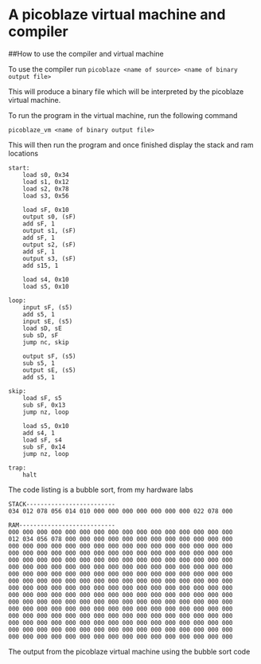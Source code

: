 # A picoblaze virtual machine and compiler


##How to use the compiler and virtual machine

To use the compiler run
`picoblaze <name of source> <name of binary output file>`

This will produce a binary file which will be interpreted by the picoblaze virtual machine.

To run the program in the virtual machine, run the following command

`picoblaze_vm <name of binary output file>`

This will then run the program and once finished display the stack and ram locations

```
start:
	load s0, 0x34
	load s1, 0x12
	load s2, 0x78
	load s3, 0x56
	
	load sF, 0x10
	output s0, (sF)
	add sF, 1
	output s1, (sF)
	add sF, 1
	output s2, (sF)
	add sF, 1
	output s3, (sF)
	add s15, 1
	
	load s4, 0x10
	load s5, 0x10

loop:
	input sF, (s5)
	add s5, 1
	input sE, (s5)
	load sD, sE
	sub sD, sF
	jump nc, skip
	
	output sF, (s5)
	sub s5, 1
	output sE, (s5)
	add s5, 1

skip:
	load sF, s5
	sub sF, 0x13
	jump nz, loop
	
	load s5, 0x10
	add s4, 1
	load sF, s4
	sub sF, 0x14
	jump nz, loop

trap: 
	halt
```
The code listing is a bubble sort, from my hardware labs

```
STACK-------------------------
034 012 078 056 014 010 000 000 000 000 000 000 000 022 078 000

RAM---------------------------
000 000 000 000 000 000 000 000 000 000 000 000 000 000 000 000
012 034 056 078 000 000 000 000 000 000 000 000 000 000 000 000
000 000 000 000 000 000 000 000 000 000 000 000 000 000 000 000
000 000 000 000 000 000 000 000 000 000 000 000 000 000 000 000
000 000 000 000 000 000 000 000 000 000 000 000 000 000 000 000
000 000 000 000 000 000 000 000 000 000 000 000 000 000 000 000
000 000 000 000 000 000 000 000 000 000 000 000 000 000 000 000
000 000 000 000 000 000 000 000 000 000 000 000 000 000 000 000
000 000 000 000 000 000 000 000 000 000 000 000 000 000 000 000
000 000 000 000 000 000 000 000 000 000 000 000 000 000 000 000
000 000 000 000 000 000 000 000 000 000 000 000 000 000 000 000
000 000 000 000 000 000 000 000 000 000 000 000 000 000 000 000
000 000 000 000 000 000 000 000 000 000 000 000 000 000 000 000
000 000 000 000 000 000 000 000 000 000 000 000 000 000 000 000
000 000 000 000 000 000 000 000 000 000 000 000 000 000 000 000
000 000 000 000 000 000 000 000 000 000 000 000 000 000 000 000
```

The output from the picoblaze virtual machine using the bubble sort code